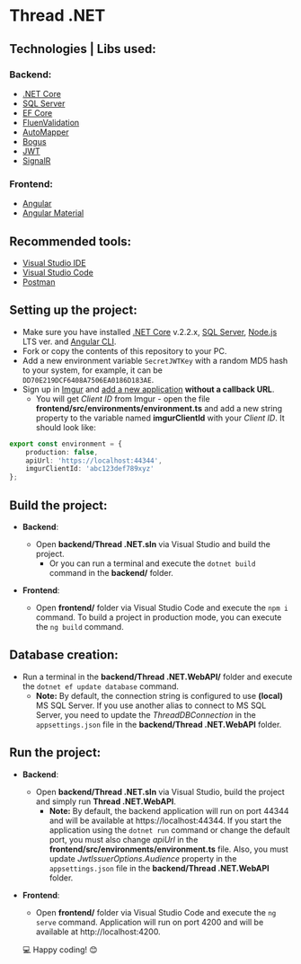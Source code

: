 # Thread .NET

## Technologies | Libs used:
### Backend:
- [.NET Core](https://dotnet.microsoft.com/download)
- [SQL Server](https://www.microsoft.com/sql-server/sql-server-downloads)
- [EF Core](https://docs.microsoft.com/ef/core)
- [FluenValidation](https://github.com/JeremySkinner/FluentValidation)
- [AutoMapper](https://github.com/AutoMapper/AutoMapper)
- [Bogus](https://github.com/bchavez/Bogus)
- [JWT](https://jwt.io)
- [SignalR](https://dotnet.microsoft.com/apps/aspnet/real-time)

### Frontend:
- [Angular](https://angular.io)
- [Angular Material](https://material.angular.io)

## Recommended tools:
- [Visual Studio IDE](https://visualstudio.microsoft.com/vs)
- [Visual Studio Code](https://code.visualstudio.com)
- [Postman](https://www.getpostman.com)

## Setting up the project:
- Make sure you have installed [.NET Core](https://dotnet.microsoft.com/download) v.2.2.x, [SQL Server](https://www.microsoft.com/sql-server/sql-server-downloads), [Node.js](https://nodejs.org/en/) LTS ver. and [Angular CLI](https://angular.io/cli).
- Fork or copy the contents of this repository to your PC.
- Add a new environment variable `SecretJWTKey` with a random MD5 hash to your system, for example, it can be `DD70E219DCF6408A7506EA0186D183AE`.
- Sign up in [Imgur](https://imgur.com/register) and [add a new application](https://api.imgur.com/oauth2/addclient) **without a callback URL**.
  - You will get _Client ID_ from Imgur - open the file **frontend/src/environments/environment.ts** and add a new string property to the variable named **imgurClientId** with your _Client ID_. It should look like:
```typescript
export const environment = {
    production: false,
    apiUrl: 'https://localhost:44344',
    imgurClientId: 'abc123def789xyz'
};
```

## Build the project:
- **Backend**:
  - Open **backend/Thread .NET.sln** via Visual Studio and build the project.
    - Or you can run a terminal and execute the `dotnet build` command in the **backend/** folder.

- **Frontend**:
  - Open **frontend/** folder via Visual Studio Code and execute the `npm i` command. To build a project in production mode, you can execute the `ng build` command.

## Database creation:
- Run a terminal in the **backend/Thread .NET.WebAPI/** folder and execute the `dotnet ef update database` command.
  - **Note:** By default, the connection string is configured to use **(local)** MS SQL Server. If you use another alias to connect to MS SQL Server, you need to update the _ThreadDBConnection_ in the `appsettings.json` file in the **backend/Thread .NET.WebAPI** folder.
  
## Run the project:
- **Backend**:
  - Open **backend/Thread .NET.sln** via Visual Studio, build the project and simply run **Thread .NET.WebAPI**.
    - **Note:** By default, the backend application will run on port 44344 and will be available at https://localhost:44344. If you start the application using the `dotnet run` command or change the default port, you must also change _apiUrl_ in the **frontend/src/environments/environment.ts** file. Also, you must update _JwtIssuerOptions.Audience_ property in the `appsettings.json` file in the **backend/Thread .NET.WebAPI** folder.

- **Frontend**:
  - Open **frontend/** folder via Visual Studio Code and execute the `ng serve` command. Application will run on port 4200 and will be available at http://localhost:4200.
  
  💻 Happy coding! 😊
